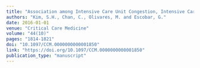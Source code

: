 ```yaml
---
title: "Association among Intensive Care Unit Congestion, Intensive Care Unit Admission Decision, and Patient Outcomes"
authors: "Kim, S.H., Chan, C., Olivares, M. and Escobar, G."
date: 2016-01-01
venue: "Critical Care Medicine"
volume: "44(10)"
pages: "1814-1821"
doi: "10.1097/CCM.0000000000001850"
link: "https://doi.org/10.1097/CCM.0000000000001850"
publication_type: "manuscript"
---
```

